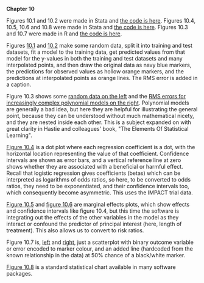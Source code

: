 **Chapter 10**

Figures 10.1 and 10.2 were made in Stata and [the code is here](Ch10-train-test.do). Figures 10.4, 10.5, 10.6 and 10.8 were made in Stata and [the code is here](Ch10-impact.do). Figures 10.3 and 10.7 were made in R and [the code is here](Ch10.R).

Figures [10.1](CV-simple.svg) and [10.2](CV-complex.svg) make some random data, split it into training and test datasets, fit a model to the training data, get predicted values from that model for the y-values in both the training and test datasets and many interpolated points, and then draw the original data as navy blue markers, the predictions for observed values as hollow orange markers, and the predictions at interpolated points as orange lines. The RMS error is added in a caption.

Figure 10.3 shows some [random data on the left](10-cv-data.svg) and the [RMS errors for increasingly complex polynomial models on the right](10-cv-rms.svg). Polynomial models are generally a bad idea, but here they are helpful for illustrating the general point, because they can be understood without much mathematical nicety, and they are nested inside each other. This is a subject expanded on with great clarity in Hastie and colleagues' book, "The Elements Of Statistical Learning".

[Figure 10.4](10-coefplot.svg) is a dot plot where each regression coefficient is a dot, with the horizontal location representing the value of that coefficient. Confidence intervals are shown as error bars, and a vertical reference line at zero shows whether they are associated with a beneficial or harmful effect. Recall that logistic regression gives coefficients (betas) which can be interpreted as logarithms of odds ratios, so here, to be converted to odds ratios, they need to be exponentiated, and their confidence intervals too, which consequently become asymmetric. This uses the IMPACT trial data.

[Figure 10.5](10-margins-simple.svg) and [figure 10.6](10-margins-at.svg) are marginal effects plots, which show effects and confidence intervals like figure 10.4, but this time the software is integrating out the effects of the other variables in the model as they interact or confound the predictor of principal interest (here, length of treatment). This also allows us to convert to risk ratios.

Figure 10.7 is, [left](10-logistic.svg) and [right](10-logistic-wrong.svg), just a scatterplot with binary outcome variable or error encoded to marker colour, and an added line (hardcoded from the known relationship in the data) at 50% chance of a black/white marker.

[Figure 10.8](10-KM.svg) is a standard statistical chart available in many software packages.
